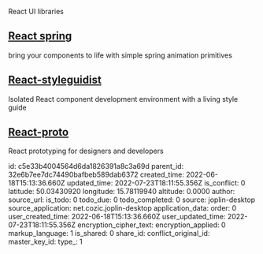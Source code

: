 React UI libraries

## [**React spring**](https://react-spring.io/)
bring your components to life with simple spring animation primitives

## [**React-styleguidist**](https://react-styleguidist.js.org/)
Isolated React component development environment with a living style guide

## [**React-proto**](https://react-proto.github.io/react-proto/)
React prototyping for designers and developers

id: c5e33b4004564d6da1826391a8c3a69d
parent_id: 32e6b7ee7dc74490bafbeb589dab6372
created_time: 2022-06-18T15:13:36.660Z
updated_time: 2022-07-23T18:11:55.356Z
is_conflict: 0
latitude: 50.03430920
longitude: 15.78119940
altitude: 0.0000
author: 
source_url: 
is_todo: 0
todo_due: 0
todo_completed: 0
source: joplin-desktop
source_application: net.cozic.joplin-desktop
application_data: 
order: 0
user_created_time: 2022-06-18T15:13:36.660Z
user_updated_time: 2022-07-23T18:11:55.356Z
encryption_cipher_text: 
encryption_applied: 0
markup_language: 1
is_shared: 0
share_id: 
conflict_original_id: 
master_key_id: 
type_: 1